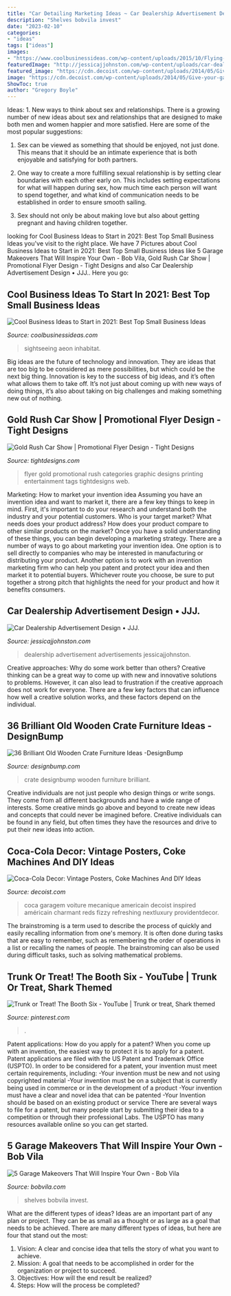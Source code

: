```yaml
---
title: "Car Detailing Marketing Ideas ~ Car Dealership Advertisement Design • Jjj."
description: "Shelves bobvila invest"
date: "2023-02-10"
categories:
- "ideas"
tags: ["ideas"]
images:
- "https://www.coolbusinessideas.com/wp-content/uploads/2015/10/Flying-Bubble-Car.jpg"
featuredImage: "http://jessicajjohnston.com/wp-content/uploads/car-dealership-advertisement-postcard1-02.jpg"
featured_image: "https://cdn.decoist.com/wp-content/uploads/2014/05/Give-your-garage-a-nostalgic-makeover-with-some-Coca-Cola-Decor.jpg"
image: "https://cdn.decoist.com/wp-content/uploads/2014/05/Give-your-garage-a-nostalgic-makeover-with-some-Coca-Cola-Decor.jpg"
ShowToc: true
author: "Gregory Boyle"
---
```



Ideas: 1. New ways to think about sex and relationships.
There is a growing number of new ideas about sex and relationships that are designed to make both men and women happier and more satisfied. Here are some of the most popular suggestions:
1. Sex can be viewed as something that should be enjoyed, not just done. This means that it should be an intimate experience that is both enjoyable and satisfying for both partners.

2. One way to create a more fulfilling sexual relationship is by setting clear boundaries with each other early on. This includes setting expectations for what will happen during sex, how much time each person will want to spend together, and what kind of communication needs to be established in order to ensure smooth sailing.

3. Sex should not only be about making love but also about getting pregnant and having children together.

	

		
looking for Cool Business Ideas to Start in 2021: Best Top Small Business Ideas you've visit to the right place. We have 7 Pictures about Cool Business Ideas to Start in 2021: Best Top Small Business Ideas like 5 Garage Makeovers That Will Inspire Your Own - Bob Vila, Gold Rush Car Show | Promotional Flyer Design - Tight Designs and also Car Dealership Advertisement Design • JJJ.. Here you go:
		
    
## Cool Business Ideas To Start In 2021: Best Top Small Business Ideas

<img loading=lazy src="https://www.coolbusinessideas.com/wp-content/uploads/2015/10/Flying-Bubble-Car.jpg" onerror="this.onerror=null;this.src='https://tse3.mm.bing.net/th?id=OIP.clQ3rEGQCNLL-Vb6XF_jOgHaFN&amp;pid=15.1';" alt="Cool Business Ideas to Start in 2021: Best Top Small Business Ideas">

_Source: coolbusinessideas.com_

>sightseeing aeon inhabitat. 

	

Big ideas are the future of technology and innovation. They are ideas that are too big to be considered as mere possibilities, but which could be the next big thing. Innovation is key to the success of big ideas, and it’s often what allows them to take off. It’s not just about coming up with new ways of doing things, it’s also about taking on big challenges and making something new out of nothing.

    
## Gold Rush Car Show | Promotional Flyer Design - Tight Designs

<img loading=lazy src="https://tightdesigns.com/web-graphic-design/wp-content/uploads/2011/04/flyer-22.jpg" onerror="this.onerror=null;this.src='https://tse2.mm.bing.net/th?id=OIP.CSdw3PUlqRh0dM7X2tQfUQHaLH&amp;pid=15.1';" alt="Gold Rush Car Show | Promotional Flyer Design - Tight Designs">

_Source: tightdesigns.com_

>flyer gold promotional rush categories graphic designs printing entertainment tags tightdesigns web. 

	

Marketing: How to market your invention idea
Assuming you have an invention idea and want to market it, there are a few key things to keep in mind. First, it's important to do your research and understand both the industry and your potential customers. Who is your target market? What needs does your product address? How does your product compare to other similar products on the market? Once you have a solid understanding of these things, you can begin developing a marketing strategy.
There are a number of ways to go about marketing your invention idea. One option is to sell directly to companies who may be interested in manufacturing or distributing your product. Another option is to work with an invention marketing firm who can help you patent and protect your idea and then market it to potential buyers. Whichever route you choose, be sure to put together a strong pitch that highlights the need for your product and how it benefits consumers.

    
## Car Dealership Advertisement Design • JJJ.

<img loading=lazy src="http://jessicajjohnston.com/wp-content/uploads/car-dealership-advertisement-postcard1-02.jpg" onerror="this.onerror=null;this.src='https://tse4.mm.bing.net/th?id=OIP.bBGIXBD872_ukMzchMj5TgHaFA&amp;pid=15.1';" alt="Car Dealership Advertisement Design • JJJ.">

_Source: jessicajjohnston.com_

>dealership advertisement advertisements jessicajjohnston. 

	

Creative approaches: Why do some work better than others?
Creative thinking can be a great way to come up with new and innovative solutions to problems. However, it can also lead to frustration if the creative approach does not work for everyone. There are a few key factors that can influence how well a creative solution works, and these factors depend on the individual.

    
## 36 Brilliant Old Wooden Crate Furniture Ideas -DesignBump

<img loading=lazy src="https://cdn.designbump.com/wp-content/uploads/2015/10/crate16.jpg" onerror="this.onerror=null;this.src='https://tse4.mm.bing.net/th?id=OIP.T2uWv6bqsWwKnRP8v4urzAHaLJ&amp;pid=15.1';" alt="36 Brilliant Old Wooden Crate Furniture Ideas -DesignBump">

_Source: designbump.com_

>crate designbump wooden furniture brilliant. 

	

Creative individuals are not just people who design things or write songs. They come from all different backgrounds and have a wide range of interests. Some creative minds go above and beyond to create new ideas and concepts that could never be imagined before. Creative individuals can be found in any field, but often times they have the resources and drive to put their new ideas into action.

    
## Coca-Cola Decor: Vintage Posters, Coke Machines And DIY Ideas

<img loading=lazy src="https://cdn.decoist.com/wp-content/uploads/2014/05/Give-your-garage-a-nostalgic-makeover-with-some-Coca-Cola-Decor.jpg" onerror="this.onerror=null;this.src='https://tse2.mm.bing.net/th?id=OIP.ulYb_WO3t-VQybPhr3iKzQHaE4&amp;pid=15.1';" alt="Coca-Cola Decor: Vintage Posters, Coke Machines And DIY Ideas">

_Source: decoist.com_

>coca garagem voiture mecanique americain decoist inspired américain charmant reds fizzy refreshing nextluxury providentdecor. 

	

The brainstroming is a term used to describe the process of quickly and easily recalling information from one's memory. It is often done during tasks that are easy to remember, such as remembering the order of operations in a list or recalling the names of people. The brainstroming can also be used during difficult tasks, such as solving mathematical problems.

    
## Trunk Or Treat! The Booth Six - YouTube | Trunk Or Treat, Shark Themed

<img loading=lazy src="https://i.pinimg.com/736x/a3/db/46/a3db468c98157ecd04c09abaf13cc029.jpg" onerror="this.onerror=null;this.src='https://tse1.mm.bing.net/th?id=OIP.mY6IC_Mzxe8NWz3aOavfLwHaJ3&amp;pid=15.1';" alt="Trunk or Treat! The Booth Six - YouTube | Trunk or treat, Shark themed">

_Source: pinterest.com_

>. 

	

Patent applications: How do you apply for a patent?
When you come up with an invention, the easiest way to protect it is to apply for a patent. Patent applications are filed with the US Patent and Trademark Office (USPTO). In order to be considered for a patent, your invention must meet certain requirements, including: 
-Your invention must be new and not using copyrighted material
-Your invention must be on a subject that is currently being used in commerce or in the development of a product
-Your invention must have a clear and novel idea that can be patented
-Your Invention should be based on an existing product or service There are several ways to file for a patent, but many people start by submitting their idea to a competition or through their professional Labs. The USPTO has many resources available online so you can get started.

    
## 5 Garage Makeovers That Will Inspire Your Own - Bob Vila

<img loading=lazy src="https://empire-s3-production.bobvila.com/slides/33048/original/Garage_Makeover_After_FrillsAndDrills.jpg?1563573011" onerror="this.onerror=null;this.src='https://tse2.mm.bing.net/th?id=OIP.PgHu_3RJVsaR5KSQTaMRHAHaFX&amp;pid=15.1';" alt="5 Garage Makeovers That Will Inspire Your Own - Bob Vila">

_Source: bobvila.com_

>shelves bobvila invest. 

	

What are the different types of ideas?
Ideas are an important part of any plan or project. They can be as small as a thought or as large as a goal that needs to be achieved. There are many different types of ideas, but here are four that stand out the most: 
1) Vision: A clear and concise idea that tells the story of what you want to achieve.
2) Mission: A goal that needs to be accomplished in order for the organization or project to succeed.
3) Objectives: How will the end result be realized? 
4) Steps: How will the process be completed?

